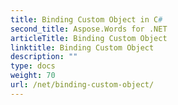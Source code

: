 ```yaml
---
title: Binding Custom Object in C#
second_title: Aspose.Words for .NET
articleTitle: Binding Custom Object
linktitle: Binding Custom Object
description: ""
type: docs
weight: 70
url: /net/binding-custom-object/
---
```


